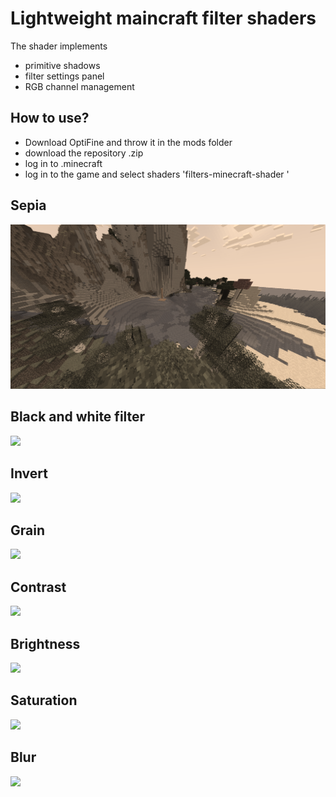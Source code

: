 # Lightweight maincraft filter shaders

The shader implements 
- primitive shadows
- filter settings panel
- RGB channel management

## How to use?
- Download OptiFine and throw it in the mods folder
- download the repository .zip
- log in to .minecraft
- log in to the game and select shaders 'filters-minecraft-shader
'

## Sepia
![](https://raw.githubusercontent.com/DKMFzF/filter-shader-documentation/a4ae79ddc212be3639b5a815254e71e16832cd29/docs/sepia.png)

## Black and white filter
![](./filter-shader-documentation/docs/gray.png)

## Invert
![](./filter-shader-documentation/docs/invert.png)

## Grain
![](./filter-shader-documentation/docs/grain.png)

## Contrast
![](./filter-shader-documentation/docs/contrast.png)

## Brightness
![](./filter-shader-documentation/docs/brightness.png)

## Saturation
![](./filter-shader-documentation/docs/saturation.png)

## Blur
![](./filter-shader-documentation/docs/blur.png)
